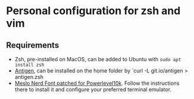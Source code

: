 # Personal configuration for zsh and vim

## Requirements
- Zsh, pre-installed on MacOS, can be added to Ubuntu with `sudo apt install zsh`
- [Antigen](https://github.com/zsh-users/antigen), can be installed on the home folder by `curl -L git.io/antigen > antigen.zsh
- [Meslo Nerd Font patched for Powerlevel10k](https://github.com/romkatv/powerlevel10k#meslo-nerd-font-patched-for-powerlevel10k). Follow the instructions there to install it and configure your preferred terminal emulator.

